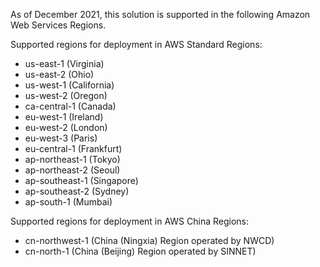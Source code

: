 As of December 2021, this solution is supported in the following Amazon Web Services Regions.

Supported regions for deployment in AWS Standard Regions:

- us-east-1 (Virginia)
- us-east-2 (Ohio) 
- us-west-1 (California)
- us-west-2 (Oregon) 
- ca-central-1 (Canada)
- eu-west-1 (Ireland)
- eu-west-2 (London)
- eu-west-3 (Paris) 
- eu-central-1 (Frankfurt)
- ap-northeast-1 (Tokyo) 
- ap-northeast-2 (Seoul)  
- ap-southeast-1 (Singapore)  
- ap-southeast-2 (Sydney)   
- ap-south-1 (Mumbai) 

Supported regions for deployment in AWS China Regions:

- cn-northwest-1 (China (Ningxia) Region operated by NWCD)
- cn-north-1 (China (Beijing) Region operated by SINNET) 

